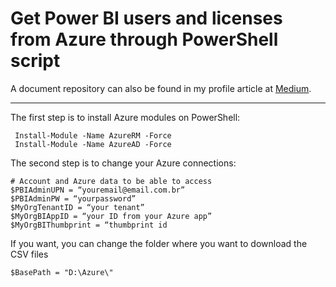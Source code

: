 # Get Power BI users and licenses from Azure through PowerShell script

A document repository can also be found in my profile article at [Medium](https://guimatheus92.medium.com/obtain-power-bi-users-and-licenses-from-azure-through-powershell-7f78bb4c4e21 "Medium").

------------

The first step is to install Azure modules on PowerShell:
```shell
 Install-Module -Name AzureRM -Force
 Install-Module -Name AzureAD -Force
```

The second step is to change your Azure connections:
```shell
# Account and Azure data to be able to access
$PBIAdminUPN = “youremail@email.com.br”
$PBIAdminPW = “yourpassword”
$MyOrgTenantID = “your tenant”
$MyOrgBIAppID = “your ID from your Azure app”
$MyOrgBIThumbprint = “thumbprint id
```

If you want, you can change the folder where you want to download the CSV files
```shell
$BasePath = "D:\Azure\"
```
